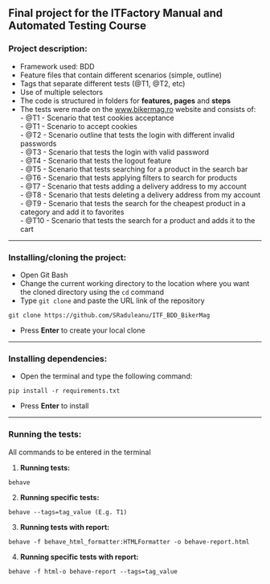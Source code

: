 ## Final project for the ITFactory Manual and Automated Testing Course

### Project description:
-   Framework used: BDD
-   Feature files that contain different scenarios (simple, outline)
-   Tags that separate different tests (@T1, @T2, etc)
-   Use of multiple selectors
-   The code is structured in folders for **features, pages** and **steps**
-   The tests were made on the www.bikermag.ro website and consists of:\
        - @T1 - Scenario that test cookies acceptance\
        - @T1 - Scenario to accept cookies\
        - @T2 - Scenario outline that tests the login with different invalid passwords\
        - @T3 - Scenario that tests the login with valid password\
        - @T4 - Scenario that tests the logout feature\
        - @T5 - Scenario that tests searching for a product in the search bar\
        - @T6 - Scenario that tests applying filters to search for products\
        - @T7 - Scenario that tests adding a delivery address to my account\
        - @T8 - Scenario that tests deleting a delivery address from my account\
        - @T9 - Scenario that tests the search for the cheapest product in a category and add it to favorites\
        - @T10 - Scenario that tests the search for a product and adds it to the cart

---
### Installing/cloning the project:
* Open Git Bash
* Change the current working directory to the location where you want the cloned directory using the `cd` command
* Type `git clone` and paste the URL link of the repository
```
git clone https://github.com/SRaduleanu/ITF_BDD_BikerMag
```
* Press **Enter** to create your local clone
---
### Installing dependencies:
* Open the terminal and type the following command:
```
pip install -r requirements.txt
```
* Press **Enter** to install
---
### Running the tests:
All commands to be entered in the terminal
1. **Running tests:**
```
behave
```
2. **Running specific tests:**
```
behave --tags=tag_value (E.g. T1)
```
3. **Running tests with report:**
```
behave -f behave_html_formatter:HTMLFormatter -o behave-report.html
```
4. **Running specific tests with report:**
```
behave -f html-o behave-report --tags=tag_value
```
